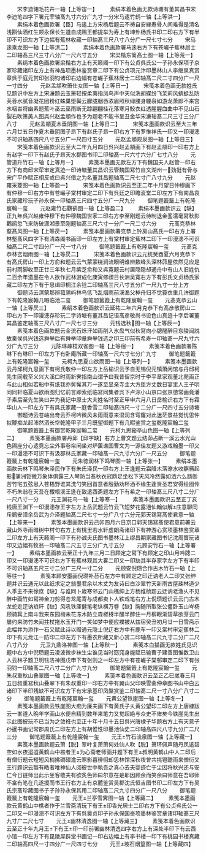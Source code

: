 <!-- { "loadSidebar": true } -->
　　宋李迪翎毛花卉一轴【上等宙一】
　　素绢本着色画无款诗塘有董其昌书宋李迪笔四字下署元宰轴髙九寸六分广九寸一分宋马逺竹鹤一轴【上等洪一】
　　素绢本着色画款署【臣】马逺上方宋杨后题云不祷自安縁寿骨人间难得是清名浅斟仙酒红生颊永保长生道自成赐王都提举为寿上有坤卦杨氏书印二印右方下有半印不可识左方下边幅有蕉林收藏一印轴髙三尺八寸八分广一尺七寸七分
　　宋马逺乘龙图一轴【上等洪二】
　　素绢本着色画款署马逺右方下有苍巗子蕉林居士二印轴髙三尺三寸八分广一尺六寸五分
　　宋梁楷东篱髙士图一轴【上等荒一】
　　素绢本着色画款署梁楷右方上有天籁阁一印下有公贞呉氏公一子孙永保项子京家珍藏诸印左方上有神品项墨林鉴赏章二印下有公贞项元汴印墨林山人李继泉真赏章呉于庭元赏印张羽钧诸印右边幅有苍巗子蕉林居士二印轴髙二尺二寸四分广一尺一寸四分
　　元赵孟頫吹箫仕女图一轴【上等日一】
　　宋笺本着色画无款姓氏见题识中左方上宋濓题云玉箫轻按柔荑指凤鸟声中天似洗胡蝶纷飞茉莉风蜻蜓乱防芙蓉水腻音凝花团粉红蛛巢堕鬓云朦胧胭唇浓眉照秋绿腰身騕袅如游龙萧郎不来宫水咽旹将幽素题蕉叶巫云巫雨断无踪翩翩桂花落寒月鲛衣红透腥腥血曲中不见山石裂右吹箫美人图呉兴赵孟頫作也予为题老不能书呈丑金华宋濓轴髙二尺三寸三分广八寸
　　元赵孟頫夏木垂阴图一轴【上等日二】
　　宋笺本墨画款识云至大三年六月廿五日作夏木垂阴图子昻下有赵氏子昻一印右方下有罗惟祥氏一印又一印漫漶不可识轴髙四尺八寸五分广一尺四寸五分
　　元赵孟頫观泉图一轴【上等日三】
　　宋笺本着色画款识云至大二年九月四日呉兴赵孟頫画下有赵孟頫印一印右方上有赵字一印下有赵氏子昻天水郡图书印二印轴髙一尺六寸六分广七寸八分
　　元管道升竹石一轴【上等月一】
　　素笺本墨画无款左方下有魏国夫人赵管一印右方下有商邱宋荦审定真迹一印诗塘董其昌识云管魏国冩竹自文湖州一劲挺有骨与宋广平作赋正相反或曰呉兴借之为名董其昌题轴髙二尺七寸广八寸九分
　　元赵雍采菱图一轴【上等盈一】
　　宋笺本着色画款识云至正二年十月望日仲穆画下有仲穆一印右方中有苍巗子棠村审定二印下有呉廷之印瞻衮堂二印左方下有南昌袁氏家藏珍玩子孙永保一印轴髙三尺四寸五分广一尺九分
　　御笔题籖籖上有乾隆宸翰一玺
　　元赵雍竹石鸜鹆图一轴【上等盈二】
　　素绢本墨画款识云【缺】正九年呉兴赵雍仲穆下有仲穆魏国世家二印右方李至刚题云待制退金銮濡毫冩秋影鸜鹆忽飞来防破潇湘景至刚题轴髙三尺六寸一分广一尺二寸六分
　　元髙克恭林壑髙风图一轴【上等昃一】
　　素笺本墨画款署克恭上钤房山髙氏一印右方上署林壑髙风四字下有清森阁书画印一印左方上有棠村审定蕉林二印下一印漫漶不可识轴髙二尺二寸四分广一尺一寸八分
　　御笔题籖籖上有乾隆宸翰一玺
　　元髙克恭林峦烟雨图一轴【上等昃二】
　　宋笺本着色画款识云元统癸酉夏六月克恭下有髙氏房山一印上方俞和题云云气蒙蒙绕涧流眼明谁辨数峰头深林茆屋依然见应是前村雨脚收至正廿三年秋七月紫芝俞和又呉寛题云村居隠隠却通舟中有山人旧姓仇二百余年遗墨在令人欲作武林游成化庚寅修禊日长洲吴寛右方下有彭氏文贞杨氏家藏二印左方下有于思缉印桐江余铨二印轴髙三尺八寸五分广一尺九寸一分上方
　　御题诗云溟蒙那辨菰蒲屿林鸟低飞乱烟雨前溪渔父棹舟归不觉蓑衣重几许御题下有乾隆宸翰几暇临池二玺
　　御笔题籖籖上有乾隆宸翰一玺
　　元髙克恭云山一轴【上等昃三】
　　素绢本着色画款识云延祐二年六月克恭下有髙彦敬房山二印右方下一印漫漶存珍玩二字诗塘有董其昌记语髙彦敬尚书设色山真迹十字后署董其昌鉴定轴髙三尺八寸广一尺七寸三分
　　元钱选秋图一轴【上等辰一】
　　素笺本着色画款题云金流石烁汗如雨削入氷盘气似秋冩向小牕醒醉目东陵闻説故秦侯呉兴钱选舜举后有舜举印章舜举钱选之印三印前有希寿一印轴髙一尺九寸六分广九寸三分
　　元陈琳疎枝双雀图一轴【上等宿一】
　　素笺本着色画款署陈琳下有琳印一印左方下有卧庵所藏一印轴髙一尺六寸七分广九寸
　　御笔题籖籖上有乾隆宸翰一玺
　　元柯九思夏山欲雨图一轴【上等列一】
　　素笺本墨画款云丹邱柯九思画下有柯氏敬仲一印左方上岳榆识云予自无锡倪元镇萧闲馆与丹邱柯先生同载至义兴大溪口时雨新霁指南山谓予曰我昔留京时于李平章家观董北苑画正与此山相似若船中有纸我亦髣髴其万一遂至显亲寺主大方厓方丈数日宴里人王子明同同轩临夏山欲雨图归忆前言即索纸临冩同集者呉下卢淙小山京口张京徳常画竟潘子素后至先生笑曰并为我记中原士大夫姓名时至正甲申六月八日岳榆识右方下有霜华山人一印左方下有呉氏家藏一庭香雪二印轴髙四尺一寸二分广一尺四寸五分诗塘
　　御题诗云苍岫出竒云乔柯吟微风未雨雨意来湿润含穹窿对此迷茫景益觉忧思忡拟鞭痴龙起沛然洒长空乾隆甲子三月既望御题下有几暇鉴赏之玺乾隆宸翰二玺
　　御笔题籖籖上有御赏乾隆宸翰二玺
　　元柯九思谿亭山色图一轴【上等列二】
　　素笺本墨画款署丹邱【邱字缺】右方上曹文题云结茆占断一溪云水光山色隔座分心逺竟忘尘外事卷帘闲坐对炉薫谯国曹文为一源佳友题又游戏翰墨一印又一印漫漶不可识下有汲郡林氏家藏一印轴髙一尺九寸六分广一尺五分
　　御笔题籖籖上有乾隆宸翰一玺
　　元朱徳润林下鸣琴图一轴【上等张一】
　　素绢本墨画款云林下鸣琴朱泽民作下有朱氏泽民一印右方上王逢题云霜降木落潦水收鶀鴈起影蒲洲钜微万象体俱露三人琴防当髙秋衣冠鼎足坐松下天风冷然露如洒六么肠断苦竹宅五弦思入苍梧野谁其洗勺笑回首意者殷勤劝杯酒不缘生逢贤圣君安得绘图传不朽朱翁在天吾在棷梧溪王逢在致逺西斋题左方下有希之一印轴髙三尺八寸二分广一尺八寸一分
　　元王渊花鸟一轴【上等寒一】
　　素笺本墨画款识云至正丁亥钱唐王渊下一印漫漶存王字左方上岳武题云竹云飞短梦花露浥仙翰似解庄意聊同斥鷃安漳余岳武为介泽题轴髙二尺七寸一分广八寸六分元郭天锡冩髙使君意一轴【上等来一】
　　素笺本墨画款识云己卯四月六日京口郭天锡冩髙使君意前署云藏山外寺雨暗树中村句右方上有桃里若水轩虚朗斋诸印下有神游心赏项墨林鉴赏章二印左方上有天籁阁一印下有孙诚夫氏图书墨林江上缪昌期家藏图书记沈周寳玩诸印又边幅有牧翁一印轴髙二尺五寸三分广九寸五分
　　元顾安竹石一轴【上等署一】
　　素绢本墨画款云至正十九年三月二日顾定之冩下有顾定之印山月吟牕二印又一印漫漶不可识右方下有蕉林观其大畧二印又一印缺其半存家字左方下有半印不可识轴髙五尺三寸二分广三尺一寸二分
　　元顾安倪瓒合作古木竹石一轴【上等往一】
　　素笺本顾安墨画倪瓒补苔石左方中有顾定之印迂讷老人二印又张绅题并识云通元以此纸求定之翁墨君余以木丈为友诗曰白沙翠竹天新雨古屋疎林道少人季主不来徐庶【缺】与谁同卜嵗寒邻云门山樵绅上方杨维桢题云迂讷老渔乆不见醉中画竹如冩神金刀剪得苍龙尾寄与成都卖卜人铁戏笔右方上倪瓒题识云云门古木龙蛇走迂讷琅玕【缺】风吼铁厓健笔老纵横万卷【缺】胸随所取张公僵卧玉山岑杨顾骑箕上南斗我来东园梅未花冻木防立森槎枒半醒半醉住一月柳眼渐碧草欲芽云门屡约来防竹未闻拄杖拖氷玉开门一笑如梦中便应襆被从兹宿癸丑初月廿一日雪斋示此幅并为添作一石又赋此诗以赠通元隐士倪迂右方中有鹿车一印又棠村审定蕉林二印下有元龙江一防印二印左方下有墨农所藏又新心赏二印轴髙二尺九寸二分广二尺八寸八分
　　元卫九鼎洛神图一轴【上等秋一】
　　素笺本白描画无款姓氏见识题中右方中倪瓒题云凌波微步袜生尘谁见当时窈窕身能赋已输曹子建善图惟数卫山人云林子题卫明铉洛神图戊申下有张则之一印左方中有苍巗子棠邨审定二印下有张羽钧一印轴髙二尺八寸二分广九寸九分
　　御笔题籖籖上有乾隆宸翰一玺
　　元朱叔重秋山叠翠图一轴【上等收一】
　　素笺本着色画款识云至正乙巳嵗春三月五日叔重冩秋山叠翠下有朱叔重印一印右方中有翼山父印映雪斋仲章图书山中白云诸印下半印残缺不可识左方下有宋承基印凤槃赏鉴二印轴髙二尺一寸八分广八寸二分
　　御笔题籖籖上有乾隆宸翰一玺
　　元黄公望铁崖图一轴【上等冬一】
　　素笺本墨画款云铁崖图大痴为廉夫画下有黄氏子乆黄公望印二印左方上唐棣跋云一峯道人晩年学画山水便自精到数年来笔力又觉超絶与众史不侔矣今铁崖先生出示此图披玩不已当为之敛袵也至正十年十月十五日呉兴唐棣子华题右方上有天意子孙暹书画记常郡周氏二印左方上有胡惟性印墨池仙史二印轴髙四尺八寸九分广二尺三分
　　御笔题籖籖上有乾隆宸翰一玺
　　元王竹石流泉图一轴【上等藏一】
　　素笺本墨画款题云萧【脱】翠叶复萧萧何处仙人吹【脱】箫环佩声随丹凤逺碧空如水夜迢迢黄鹤山中樵者王为心斋老师画并题下有王叔明黄鹤山中人二印后有僧衍题云短短风梢拂磵碨澹云寒影暮徘徊却思林馆深秋夜曾共挑镫聴雨来僧衍又王行题识云翳有皓者唯神仙人阅彼世中孰吾之真心去夫婴迹亡于尘因将秋兴还与安仁今日链师出此示坐客敬夫有欲炙色师曰尔意在是耶因顾余而笑余曰师意在吾耶师不畣有笔在几遂援而书王行右方上有京麓鉴赏吴郡沈氏恒吉图书印二印左方下有吴氏宗髙珍藏图书子子孙孙永保其用二印轴髙二尺九寸四分广一尺八分
　　御笔题籖籖上有乾隆宸翰一玺
　　元王兰亭雪霁图一轴【上等藏二】
　　素笺本墨画款云黄鹤山中樵者作于兰雪斋清玩下有王印香光居士二印右方下有公贞呉氏公一二印又一印漫漶不可识左方下有呉奠贞印子孙永保国泰项墨林鉴赏章诸印轴髙三尺九寸广二尺七寸
　　元王幽林清逸图一轴【上等藏三】
　　素笺本着色画款识云至正十年九月王下有王印一印前署幽林清逸四字右方上有深处半印下有云西小馆一印左方下有毘陵犀辟堂书画记一印右边幅上有李书楼一印下有桃园书楼真藏二印轴髙四尺一寸四分广一尺四寸七分
　　元王坡石烟篁图一轴【上等藏四】
